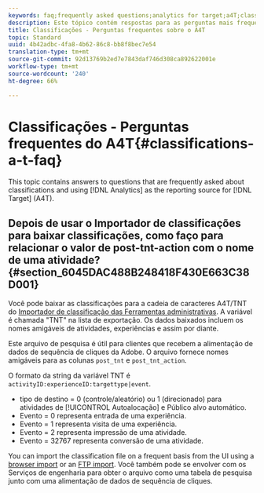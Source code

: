 ```yaml
---
keywords: faq;frequently asked questions;analytics for target;a4T;classifications;classification;classifications importer;post-tnt-action
description: Este tópico contém respostas para as perguntas mais frequentes sobre classificação e uso do Analytics como fonte de geração de relatórios para o Target (A4T).
title: Classificações - Perguntas frequentes sobre o A4T
topic: Standard
uuid: 4b42adbc-4fa8-4b62-86c8-bb8f8bec7e54
translation-type: tm+mt
source-git-commit: 92d13769b2ed7e7843daf746d308ca892622001e
workflow-type: tm+mt
source-wordcount: '240'
ht-degree: 66%

---
```



# Classificações - Perguntas frequentes do A4T{#classifications-a-t-faq}

This topic contains answers to questions that are frequently asked about classifications and using [!DNL Analytics] as the reporting source for [!DNL Target] (A4T).

## Depois de usar o Importador de classificações para baixar classificações, como faço para relacionar o valor de post-tnt-action com o nome de uma atividade? {#section_6045DAC488B248418F430E663C38D001}

Você pode baixar as classificações para a cadeia de caracteres A4T/TNT do [Importador de classificação das Ferramentas administrativas](https://docs.adobe.com/content/help/en/analytics/components/classifications/classifications-importer/c-working-with-saint.html). A variável é chamada &quot;TNT&quot; na lista de exportação. Os dados baixados incluem os nomes amigáveis de atividades, experiências e assim por diante.

Este arquivo de pesquisa é útil para clientes que recebem a alimentação de dados de sequência de cliques da Adobe. O arquivo fornece nomes amigáveis para as colunas `post_tnt` e `post_tnt_action`.

O formato da string da variável TNT é `activityID:experienceID:targettype|event`.

* tipo de destino = 0 (controle/aleatório) ou 1 (direcionado) para atividades de [!UICONTROL Autoalocação] e Público alvo  automático.
* Evento = 0 representa entrada de uma experiência.
* Evento = 1 representa visita de uma experiência.
* Evento = 2 representa impressão de uma atividade.
* Evento = 32767 representa conversão de uma atividade.

You can import the classification file on a frequent basis from the UI using a [browser import](https://docs.adobe.com/help/en/analytics/components/classifications/classifications-importer/browser-import.html) or an [FTP import](https://docs.adobe.com/help/en/analytics/components/classifications/classifications-importer/import-file.html). Você também pode se envolver com os Serviços de engenharia para obter o arquivo como uma tabela de pesquisa junto com uma alimentação de dados de sequência de cliques.
